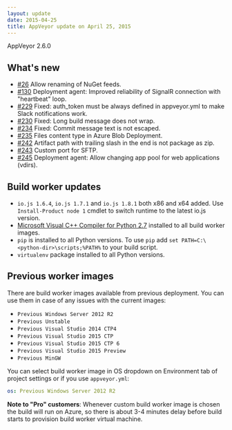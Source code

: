 ```yaml
---
layout: update
date: 2015-04-25
title: AppVeyor update on April 25, 2015
---
```


AppVeyor 2.6.0

## What's new

* [#26](https://github.com/appveyor/ci/issues/26) Allow renaming of NuGet feeds.
* [#130](https://github.com/appveyor/ci/issues/130) Deployment agent: Improved reliability of SignalR connection with "heartbeat" loop.
* [#229](https://github.com/appveyor/ci/issues/229) Fixed: auth_token must be always defined in appveyor.yml to make Slack notifications work.
* [#230](https://github.com/appveyor/ci/issues/230) Fixed: Long build message does not wrap.
* [#234](https://github.com/appveyor/ci/issues/234) Fixed: Commit message text is not escaped.
* [#235](https://github.com/appveyor/ci/issues/235) Files content type in Azure Blob Deployment.
* [#242](https://github.com/appveyor/ci/issues/242) Artifact path with trailing slash in the end is not package as zip.
* [#243](https://github.com/appveyor/ci/issues/243) Custom port for SFTP.
* [#245](https://github.com/appveyor/ci/issues/245) Deployment agent: Allow changing app pool for web applications (vdirs).

## Build worker updates

* `io.js 1.6.4`, `io.js 1.7.1` and `io.js 1.8.1` both x86 and x64 added. Use `Install-Product node 1` cmdlet to switch runtime to the latest io.js version.
* [Microsoft Visual C++ Compiler for Python 2.7](https://www.microsoft.com/en-us/download/details.aspx?id=44266) installed to all build worker images.
* `pip` is installed to all Python versions. To use `pip` add `set PATH=C:\<python-dir>\scripts;%PATH%` to your build script.
* `virtualenv` package installed to all Python versions.

## Previous worker images

There are build worker images available from previous deployment. You can use them in case of any issues with the current images:

* `Previous Windows Server 2012 R2`
* `Previous Unstable`
* `Previous Visual Studio 2014 CTP4`
* `Previous Visual Studio 2015 CTP`
* `Previous Visual Studio 2015 CTP 6`
* `Previous Visual Studio 2015 Preview`
* `Previous MinGW`

You can select build worker image in OS dropdown on Environment tab of project settings or if you use `appveyor.yml`:

```yaml
os: Previous Windows Server 2012 R2
```

**Note to "Pro" customers**: Whenever custom build worker image is chosen the build will run on Azure, so there is about 3-4 minutes delay before build starts to provision build worker virtual machine.
